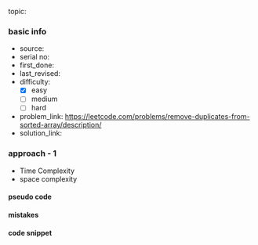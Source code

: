 topic:

### basic info
- source: 
- serial no:
- first_done:
- last_revised:
- difficulty:
	- [x] easy
	- [ ] medium
	- [ ] hard
- problem_link: https://leetcode.com/problems/remove-duplicates-from-sorted-array/description/
- solution_link:

### approach - 1
- Time Complexity
- space complexity

#### pseudo code

#### mistakes

#### code snippet
```python

```